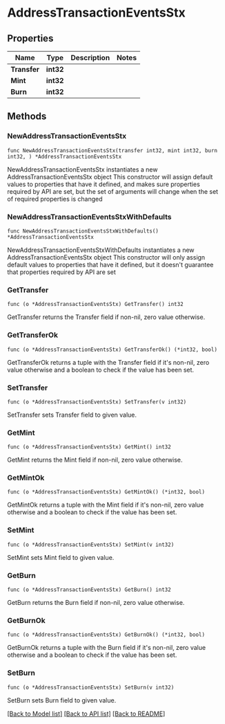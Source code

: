 # AddressTransactionEventsStx

## Properties

Name | Type | Description | Notes
------------ | ------------- | ------------- | -------------
**Transfer** | **int32** |  | 
**Mint** | **int32** |  | 
**Burn** | **int32** |  | 

## Methods

### NewAddressTransactionEventsStx

`func NewAddressTransactionEventsStx(transfer int32, mint int32, burn int32, ) *AddressTransactionEventsStx`

NewAddressTransactionEventsStx instantiates a new AddressTransactionEventsStx object
This constructor will assign default values to properties that have it defined,
and makes sure properties required by API are set, but the set of arguments
will change when the set of required properties is changed

### NewAddressTransactionEventsStxWithDefaults

`func NewAddressTransactionEventsStxWithDefaults() *AddressTransactionEventsStx`

NewAddressTransactionEventsStxWithDefaults instantiates a new AddressTransactionEventsStx object
This constructor will only assign default values to properties that have it defined,
but it doesn't guarantee that properties required by API are set

### GetTransfer

`func (o *AddressTransactionEventsStx) GetTransfer() int32`

GetTransfer returns the Transfer field if non-nil, zero value otherwise.

### GetTransferOk

`func (o *AddressTransactionEventsStx) GetTransferOk() (*int32, bool)`

GetTransferOk returns a tuple with the Transfer field if it's non-nil, zero value otherwise
and a boolean to check if the value has been set.

### SetTransfer

`func (o *AddressTransactionEventsStx) SetTransfer(v int32)`

SetTransfer sets Transfer field to given value.


### GetMint

`func (o *AddressTransactionEventsStx) GetMint() int32`

GetMint returns the Mint field if non-nil, zero value otherwise.

### GetMintOk

`func (o *AddressTransactionEventsStx) GetMintOk() (*int32, bool)`

GetMintOk returns a tuple with the Mint field if it's non-nil, zero value otherwise
and a boolean to check if the value has been set.

### SetMint

`func (o *AddressTransactionEventsStx) SetMint(v int32)`

SetMint sets Mint field to given value.


### GetBurn

`func (o *AddressTransactionEventsStx) GetBurn() int32`

GetBurn returns the Burn field if non-nil, zero value otherwise.

### GetBurnOk

`func (o *AddressTransactionEventsStx) GetBurnOk() (*int32, bool)`

GetBurnOk returns a tuple with the Burn field if it's non-nil, zero value otherwise
and a boolean to check if the value has been set.

### SetBurn

`func (o *AddressTransactionEventsStx) SetBurn(v int32)`

SetBurn sets Burn field to given value.



[[Back to Model list]](../README.md#documentation-for-models) [[Back to API list]](../README.md#documentation-for-api-endpoints) [[Back to README]](../README.md)


